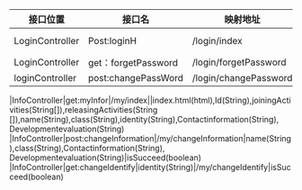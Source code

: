 |接口位置|接口名|映射地址|参数|返回值|
|--------|------|---------|----|------|
|LoginController|Post:loginH|/login/index|id(String), password(String),VerificationCode(String)|isSucceed(boolean),wrongReason(String)
|LoginController|get：forgetPassword|/login/forgetPassword||forgetPassword.html(html)
|loginController|post:changePassWord|/login/changePassword|newPassword|isSucceed(boolean)

|InfoController|get:myInfor|/my/index||index.html(html),Id(String),joiningActivities(String[]),releasingActivities(String []),name(String),class(String),identity(String),Contactinformation(String), Developmentevaluation(String)
|InfoController|post:changeInformation|/my/changeInformation|name(String),class(String),Contactinformation(String), Developmentevaluation(String)|isSucceed(boolean)
|InfoController|get:changeIdentify|identity(String)|/my/changeIdentify|isSucceed(boolean)
